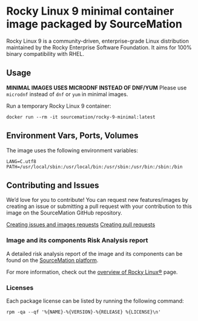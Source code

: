 # Rocky Linux 9 minimal container image packaged by SourceMation

Rocky Linux 9 is a community-driven, enterprise-grade Linux distribution
maintained by the Rocky Enterprise Software Foundation. It aims for 100% binary
compatibility with RHEL.


## Usage

**MINIMAL IMAGES USES MICRODNF INSTEAD OF DNF/YUM** Please use `microdnf`
instead of `dnf` or `yum` in minimal images.

Run a temporary Rocky Linux 9 container:

```
docker run --rm -it sourcemation/rocky-9-minimal:latest
```

## Environment Vars, Ports, Volumes

The image uses the following environment variables:

```
LANG=C.utf8
PATH=/usr/local/sbin:/usr/local/bin:/usr/sbin:/usr/bin:/sbin:/bin
```

## Contributing and Issues

We’d love for you to contribute! You can request new features/images by
creating an issue or submitting a pull request with your contribution to this
image on the SourceMation GitHub repository.

[Creating issues and images requests](https://github.com/SourceMation/images/issues/new/choose)
[Creating pull requests](https://github.com/SourceMation/images/compare)


### Image and its components Risk Analysis report

A detailed risk analysis report of the image and its components can be found on
the [SourceMation platform](https://www.sourcemation.com/).

For more information, check out the [overview of Rocky
Linux®](https://rockylinux.org/) page.

### Licenses

Each package license can be listed by running the following command:

```
rpm -qa --qf '%{NAME}-%{VERSION}-%{RELEASE} %{LICENSE}\n'
```
